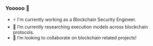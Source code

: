 ### Yooooo 👋

- ⚡  I'm currently working as a Blockchain Security Engineer.
- 🌱 I’m currently researching execution models across blockchain protocols. 
- 👯 I’m looking to collaborate on blockchain related projects!

